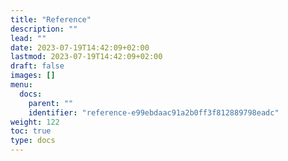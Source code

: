 ```yaml
---
title: "Reference"
description: ""
lead: ""
date: 2023-07-19T14:42:09+02:00
lastmod: 2023-07-19T14:42:09+02:00
draft: false
images: []
menu:
  docs:
    parent: ""
    identifier: "reference-e99ebdaac91a2b0ff3f812889798eadc"
weight: 122
toc: true
type: docs
---
```

